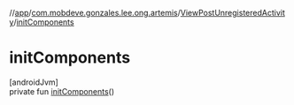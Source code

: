 //[app](../../../index.md)/[com.mobdeve.gonzales.lee.ong.artemis](../index.md)/[ViewPostUnregisteredActivity](index.md)/[initComponents](init-components.md)

# initComponents

[androidJvm]\
private fun [initComponents](init-components.md)()
